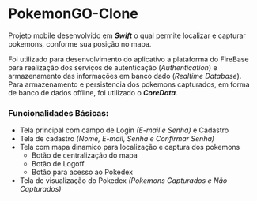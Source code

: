 # PokemonGO-Clone

Projeto mobile desenvolvido em **_Swift_** o qual permite localizar e capturar pokemons, conforme sua posição no mapa.

Foi utilizado para desenvolvimento do aplicativo a plataforma do FireBase para realização dos serviços de autenticação (*Authentication*) e armazenamento das informações em banco dado (*Realtime Database*). Para armazenamento e persistencia dos pokemons capturados, em forma de banco de dados offline, foi utilizado o **_CoreData_**.

### Funcionalidades Básicas:

- Tela principal com campo de Login *(E-mail e Senha)* e Cadastro
- Tela de cadastro *(Nome, E-mail, Senha e Confirmar Senha)*
- Tela com mapa dinamico para localização e captura dos pokemons
   * Botão de centralização do mapa
   * Botão de Logoff
   * Botão para acesso ao Pokedex
- Tela de visualização do Pokedex *(Pokemons Capturados e Não Capturados)*
